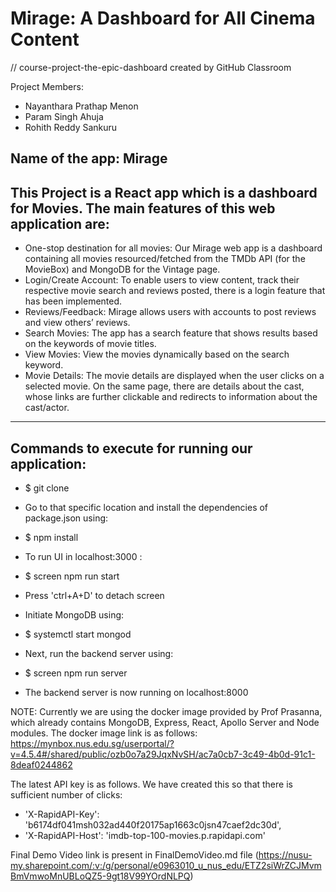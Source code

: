 # Mirage: A Dashboard for All Cinema Content
// course-project-the-epic-dashboard created by GitHub Classroom

Project Members:
* Nayanthara Prathap Menon
* Param Singh Ahuja
* Rohith Reddy Sankuru

Name of the app: Mirage
--------------------------------------------------------------------------------------
This Project is a React app which is a dashboard for Movies. The main features of this web application are:
--------------------------------------------------------------------------------------
* One-stop destination for all movies:	Our Mirage web app is a dashboard containing all movies resourced/fetched from the TMDb API (for the MovieBox) and MongoDB for the Vintage page.	 
* Login/Create Account:	To enable users to view content, track their respective movie search and reviews posted, there is a login feature that has been implemented.	 
* Reviews/Feedback:	Mirage allows users with accounts to post reviews and view others’ reviews.	 
* Search Movies:	The app has a search feature that shows results based on the keywords of movie titles.	 
* View Movies:	View the movies dynamically based on the search keyword.	 
* Movie Details:	The movie details are displayed when the user clicks on a selected movie. On the same page, there are details about the cast, whose links are further clickable and redirects to information about the cast/actor.
--------------------------------------------------------------------------------------
Commands to execute for running our application:
--------------------------------------------------------------------------------------
* $ git clone <enter link of the repository>
- Go to that specific location and install the dependencies of package.json using:
* $ npm install
- To run UI in localhost:3000 :
* $ screen npm run start
- Press 'ctrl+A+D' to detach screen

- Initiate MongoDB using:
* $ systemctl start mongod
- Next, run the backend server using:
* $ screen npm run server

- The backend server is now running on localhost:8000
  
NOTE: Currently we are using the docker image provided by Prof Prasanna, which already contains MongoDB, Express, React, Apollo Server and Node modules. The docker image link is as follows: https://mynbox.nus.edu.sg/userportal/?v=4.5.4#/shared/public/ozb0o7a29JqxNvSH/ac7a0cb7-3c49-4b0d-91c1-8deaf0244862
  
The latest API key is as follows. We have created this so that there is sufficient number of clicks:
  * 'X-RapidAPI-Key': 'b6174df041msh032ad440f20175ap1663c0jsn47caef2dc30d',
  * 'X-RapidAPI-Host': 'imdb-top-100-movies.p.rapidapi.com'
  
 Final Demo Video link is present in FinalDemoVideo.md file (https://nusu-my.sharepoint.com/:v:/g/personal/e0963010_u_nus_edu/ETZ2siWrZCJMvmBmVmwoMnUBLoQZ5-9gt18V99YOrdNLPQ)
